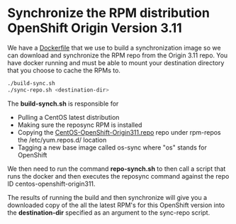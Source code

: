 # Synchronize the RPM distribution OpenShift Origin Version 3.11

We have a [Dockerfile](./Dockerfile) that we use to build a synchronization image so we can download and synchronize the RPM repo from the Origin 3.11 repo.  You have docker running and must be able to mount your destination directory that you choose to cache the RPMs to.

```bash
./build-sync.sh
./sync-repo.sh <destination-dir>
```

The **build-synch.sh** is responsible for

* Pulling a CentOS latest distribution
* Making sure the reposync RPM is installed
* Copying the [CentOS-OpenShift-Origin311.repo](./rpm-repos/CentOS-OpenShift-Origin311.repo) repo under rpm-repos the /etc/yum.repos.d/ location
* Tagging a new base image called os-sync where "os" stands for OpenShift

We then need to run the command **repo-synch.sh** to then call a script that runs the docker and then executes the reposync command against the repo ID centos-openshift-origin311.  

The results of running the build and then synchronize will give you a downloaded copy of the all the latest RPM's for this OpenShift version into the **destination-dir** specified as an argument to the sync-repo script.